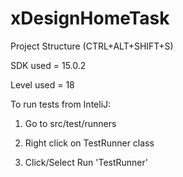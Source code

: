 # xDesignHomeTask

Project Structure (CTRL+ALT+SHIFT+S) 

SDK used = 15.0.2

Level used = 18


To run tests from InteliJ:

1. Go to src/test/runners

2. Right click on TestRunner class

3. Click/Select Run 'TestRunner'
